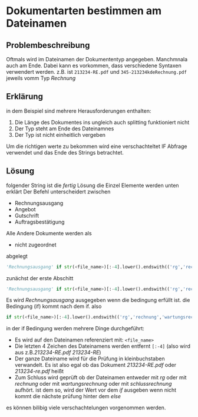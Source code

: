 # Dokumentarten bestimmen am Dateinamen


## Problembeschreibung

Oftmals wird im Dateinamen der Dokumententyp angegeben. Manchmnala auch am Ende. 
Dabei kann es vorkommen, dass verschiedene Syntaxen verwendert werden.
z.B. ist ```213234-RE.pdf``` und ```345-213234kdeRechnung.pdf``` jeweils vomm Typ *Rechnung*


## Erklärung

in dem Beispiel sind mehrere Herausforderungen enthalten:

1. Die Länge des Dokumentes ins ungleich auch splitting funktioniert nicht
2. Der Typ steht am Ende des Dateinamnes 
3. Der Typ ist nicht einheitlich vergeben

Um  die richtigen werte zu bekommen wird eine verschachteltet IF Abfrage verwendet und das Ende des Strings betrachtet. 




## Lösung 

folgender String ist die *fertig* Lösung die Einzel Elemente werden unten erklärt
Der Befehl unterscheidert zwischen

- Rechnungsausgang
- Angebot
- Gutschrift
- Auftragsbestätigung
  
Alle Andere Dokumente werden als 

- nicht zugeordnet

abgelegt

```python title="Fertige Syntax" 
'Rechnungsausgang' if str(<file_name>)[:-4].lower().endswith(('rg','rechnung','wartungsrechnung','schlussrechnung'))  else 'angebot' if str(<file_name>)[:-4].lower().endswith(('an','angebot'))  else 'gutschrift' if str(<file_name>)[:-4].lower().endswith(('gutschri', 'gutschrift','gs')) else 'Auftragsbestätigung' if str(<file_name>)[:-4].lower().endswith(('ausbestä','auftragsbestätigung','au')) else 'nicht zugeordnet'
```

zunächst der erste Abschitt
```python title="Rechnungsausgang" 
'Rechnungsausgang' if str(<file_name>)[:-4].lower().endswith(('rg','rechnung','wartungsrechnung','schlussrechnung')) else
```

Es wird *Rechnungsausgang* ausgegeben wenn die bedingung erfüllt ist. die Bedingung (if) kommt nach dem if.
also

```python title="If" 
if str(<file_name>)[:-4].lower().endswith(('rg','rechnung','wartungsrechnung','schlussrechnung')) 
```
in der if Bedingung werden mehrere Dinge durchgeführt:

 - Es wird auf den Dateinamen  referenziert mit: ```<file_name>``` 
 - Die letzten 4 Zeichen des Dateinamens werden entfernt ```[:-4]``` (also wird aus z.B.*213234-RE.pdf* *213234-RE*)
 - Der ganze Dateiname wird für die Prüfung in kleinbuchstaben verwandelt. Es ist also egal ob das Dokument   *213234-RE.pdf* oder *213234-re.pdf* heißt 
 - Zum Schluss wird geprüft ob der Dateinamen entweder mit *rg* oder mit *rechnung* oder mit *wartungsrechnung* oder mit *schlussrechnung* aufhört. ist dem so, wird der Wert vor dem *if* ausgeben wenn nicht kommt die nächste prüfung hinter dem *else* 

es können bilibig viele verschachtelungen vorgenommen werden. 

